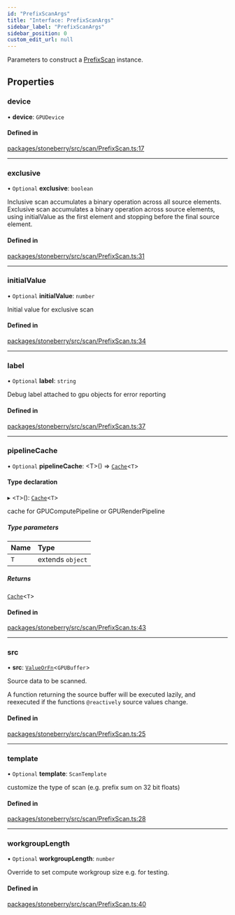 ```yaml
---
id: "PrefixScanArgs"
title: "Interface: PrefixScanArgs"
sidebar_label: "PrefixScanArgs"
sidebar_position: 0
custom_edit_url: null
---
```


Parameters to construct a [PrefixScan](../classes/PrefixScan.md) instance.

## Properties

### device

• **device**: `GPUDevice`

#### Defined in

[packages/stoneberry/src/scan/PrefixScan.ts:17](https://github.com/stoneberry-webgpu/stoneberry/blob/eaad9c3/packages/stoneberry/src/scan/PrefixScan.ts#L17)

___

### exclusive

• `Optional` **exclusive**: `boolean`

Inclusive scan accumulates a binary operation across all source elements.
Exclusive scan accumulates a binary operation across source elements, using initialValue
as the first element and stopping before the final source element.

#### Defined in

[packages/stoneberry/src/scan/PrefixScan.ts:31](https://github.com/stoneberry-webgpu/stoneberry/blob/eaad9c3/packages/stoneberry/src/scan/PrefixScan.ts#L31)

___

### initialValue

• `Optional` **initialValue**: `number`

Initial value for exclusive scan

#### Defined in

[packages/stoneberry/src/scan/PrefixScan.ts:34](https://github.com/stoneberry-webgpu/stoneberry/blob/eaad9c3/packages/stoneberry/src/scan/PrefixScan.ts#L34)

___

### label

• `Optional` **label**: `string`

Debug label attached to gpu objects for error reporting

#### Defined in

[packages/stoneberry/src/scan/PrefixScan.ts:37](https://github.com/stoneberry-webgpu/stoneberry/blob/eaad9c3/packages/stoneberry/src/scan/PrefixScan.ts#L37)

___

### pipelineCache

• `Optional` **pipelineCache**: <T\>() => [`Cache`](Cache.md)<`T`\>

#### Type declaration

▸ <`T`\>(): [`Cache`](Cache.md)<`T`\>

cache for GPUComputePipeline or GPURenderPipeline

##### Type parameters

| Name | Type |
| :------ | :------ |
| `T` | extends `object` |

##### Returns

[`Cache`](Cache.md)<`T`\>

#### Defined in

[packages/stoneberry/src/scan/PrefixScan.ts:43](https://github.com/stoneberry-webgpu/stoneberry/blob/eaad9c3/packages/stoneberry/src/scan/PrefixScan.ts#L43)

___

### src

• **src**: [`ValueOrFn`](../modules.md#valueorfn)<`GPUBuffer`\>

Source data to be scanned.

A function returning the source buffer will be executed lazily, 
and reexecuted if the functions `@reactively` source values change.

#### Defined in

[packages/stoneberry/src/scan/PrefixScan.ts:25](https://github.com/stoneberry-webgpu/stoneberry/blob/eaad9c3/packages/stoneberry/src/scan/PrefixScan.ts#L25)

___

### template

• `Optional` **template**: `ScanTemplate`

customize the type of scan (e.g. prefix sum on 32 bit floats)

#### Defined in

[packages/stoneberry/src/scan/PrefixScan.ts:28](https://github.com/stoneberry-webgpu/stoneberry/blob/eaad9c3/packages/stoneberry/src/scan/PrefixScan.ts#L28)

___

### workgroupLength

• `Optional` **workgroupLength**: `number`

Override to set compute workgroup size e.g. for testing.

#### Defined in

[packages/stoneberry/src/scan/PrefixScan.ts:40](https://github.com/stoneberry-webgpu/stoneberry/blob/eaad9c3/packages/stoneberry/src/scan/PrefixScan.ts#L40)
